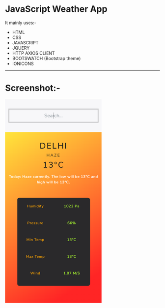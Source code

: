 # JavaScript Weather App

It mainly uses:-
  - HTML
  - CSS
  - JAVASCRIPT
  - JQUERY
  - HTTP AXIOS CLIENT
  - BOOTSWATCH (Bootstrap theme)
  - IONICONS
---
# Screenshot:- 
![](Screenshots/Screenshot.png)

